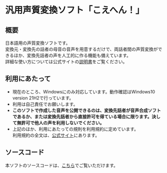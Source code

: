 # 汎用声質変換ソフト「こえへん！」
## 概要
日本語用の声質変換ソフトです。  
変換元・変換先の話者の母音の音声を用意するだけで、両話者間の声質変換ができるほか、変換先話者の声を人工的に作る機能も備えています。  
詳細な使い方については公式サイトの[説明書](https://takosumi.github.io/koehen-site/%E5%8F%96%E6%89%B1%E8%AA%AC%E6%98%8E%E6%9B%B8.pdf)をご覧ください。

## 利用にあたって
- 現在のところ、Windowsにのみ対応しています。動作確認はWindows10 version 21H2で行っています。
- 利用は自己責任でお願いします。
- **このソフトで作成した音声を公開できるのは、変換先話者が音声合成ソフトであるか、または変換先話者から直接許可を得ている場合に限ります。決して無許可で他人の声を利用しないでください。**
- 上記のほか、利用にあたっての規則を利用規約に定めています。  
利用規約の全文は、[公式サイト](https://takosumi.github.io/koehen-site/termsOfUse.html)にあります。

## ソースコード
本ソフトのソースコードは、[こちら](https://github.com/takosumi/koehen-source)でご覧いただけます。
